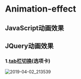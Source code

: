 # Animation-effect

## JavaScript动画效果



## JQuery动画效果

### 1.[tab栏切换](tab栏切换)(选项卡)

![2019-04-02_213539](JQuery\images\1.gif)

